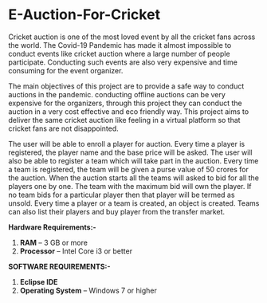 # E-Auction-For-Cricket
Cricket auction is one of the most loved event by all the cricket fans across the world. The Covid-19 Pandemic has made it almost impossible to conduct events like cricket auction where a large number of people participate. Conducting such events are also very expensive and time consuming for the event organizer.

The main objectives of this project are to provide a safe way to conduct auctions in the pandemic. conducting offline auctions can be very expensive for the organizers, through this project they can conduct the auction in a very cost effective and eco friendly way. This project aims to deliver the same cricket auction like feeling in a virtual platform so that cricket fans are not disappointed.

The user will be able to enroll a player for auction. Every time a player is registered, the player name and the base price will be asked. The user will also be able to register a team which will take part in the auction. Every time a team is registered, the team will be given a purse value of 50 crores for the auction. When the auction starts all the teams will asked to bid for all the players one by one. The team with the maximum bid will own the player. If no team bids for a particular player then that player will be termed as unsold. Every time a player or a team is created, an object is created.  Teams can also list their players and buy player from the transfer market. 

**Hardware Requirements:-**
1. **RAM** – 3 GB or more
2. **Processor** – Intel Core i3 or better

 **SOFTWARE REQUIREMENTS:-**
 1. **Eclipse IDE**
 2. **Operating System** – Windows 7 or higher 
